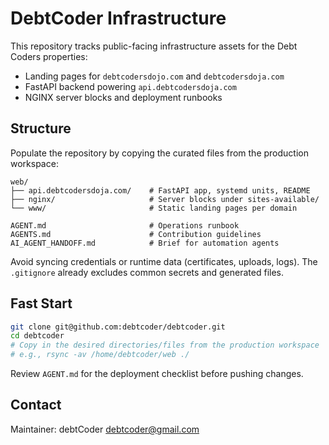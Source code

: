 # DebtCoder Infrastructure

This repository tracks public-facing infrastructure assets for the Debt Coders properties:
- Landing pages for `debtcodersdojo.com` and `debtcodersdoja.com`
- FastAPI backend powering `api.debtcodersdoja.com`
- NGINX server blocks and deployment runbooks

## Structure
Populate the repository by copying the curated files from the production workspace:

```
web/
├── api.debtcodersdoja.com/    # FastAPI app, systemd units, README
├── nginx/                     # Server blocks under sites-available/
└── www/                       # Static landing pages per domain

AGENT.md                       # Operations runbook
AGENTS.md                      # Contribution guidelines
AI_AGENT_HANDOFF.md            # Brief for automation agents
```

Avoid syncing credentials or runtime data (certificates, uploads, logs). The `.gitignore` already excludes common secrets and generated files.

## Fast Start
```bash
git clone git@github.com:debtcoder/debtcoder.git
cd debtcoder
# Copy in the desired directories/files from the production workspace
# e.g., rsync -av /home/debtcoder/web ./
```

Review `AGENT.md` for the deployment checklist before pushing changes.

## Contact
Maintainer: debtCoder <debtcoder@gmail.com>
